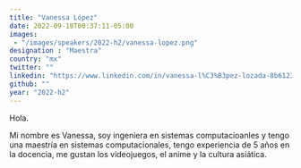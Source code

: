 ```yaml
---
title: "Vanessa López"
date: 2022-09-18T00:37:11-05:00
images: 
 - "/images/speakers/2022-h2/vanessa-lopez.png"
designation : "Maestra"
country: "mx"
twitter: ""
linkedin: "https://www.linkedin.com/in/vanessa-l%C3%B3pez-lozada-8b61231bb"
github: ""
year: "2022-h2"
---
```


Hola.

Mi nombre es Vanessa, soy ingeniera en sistemas computacioanles y tengo una maestría en sistemas computacionales, tengo experiencia de 5 años en la docencia, me gustan los videojuegos, el anime y la cultura asiática.
